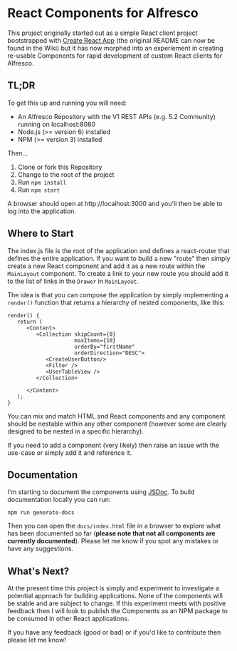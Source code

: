 # React Components for Alfresco

This project originally started out as a simple React client project bootstrapped with [Create React App](https://github.com/facebookincubator/create-react-app) (the original README can now be found in the Wiki) but it has now morphed into an experiement in creating re-usable Components for rapid development of custom React clients for Alfresco.

## TL;DR
To get this up and running you will need:
* An Alfresco Repository with the V1 REST APIs (e.g. 5.2 Community) running on localhost:8080
* Node.js (>= version 6) installed
* NPM (>= version 3) installed

Then...

1. Clone or fork this Repository
2. Change to the root of the project
3. Run `npm install`
4. Run `npm start`

A browser should open at http://localhost:3000 and you'll then be able to log into the application.

## Where to Start
The index.js file is the root of the application and defines a react-router that defines the entire application. If you want to build a new "route" then simply create a new React component and add it as a new route within the `MainLayout` component. To create a link to your new route you should add it to the list of links in the `Drawer` in `MainLayout`.

The idea is that you can compose the application by simply implementing a `render()` function that returns a hierarchy of nested components, like this:

``` JSX
render() {
   return (
      <Content>
         <Collection skipCount={0}
                     maxItems={10}
                     orderBy="firstName"
                     orderDirection="DESC">
            <CreateUserButton/>
            <Filter />
            <UserTableView />
         </Collection>

      </Content>
   );
}
```

You can mix and match HTML and React components and any component should be nestable within any other component (however some are clearly designed to be nested in a specific hierarchy).

If you need to add a component (very likely) then raise an issue with the use-case or simply add it and reference it.

## Documentation
I'm starting to document the components using [JSDoc](https://github.com/jsdoc3/jsdoc). To build documentation locally you can run:

```
npm run generate-docs
```

Then you can open the `docs/index.html` file in a browser to explore what has been documented so far (**please note that not all components are currently documented**). Please let me know if you spot any mistakes or have any suggestions.


## What's Next?
At the present time this project is simply and experiment to investigate a potential approach for building applications. None of the components will be stable and are subject to change. If this experiment meets with positive feedback then I will look to publish the Components as an NPM package to be consumed in other React applications.

If you have any feedback (good or bad) or if you'd like to contribute then please let me know!


